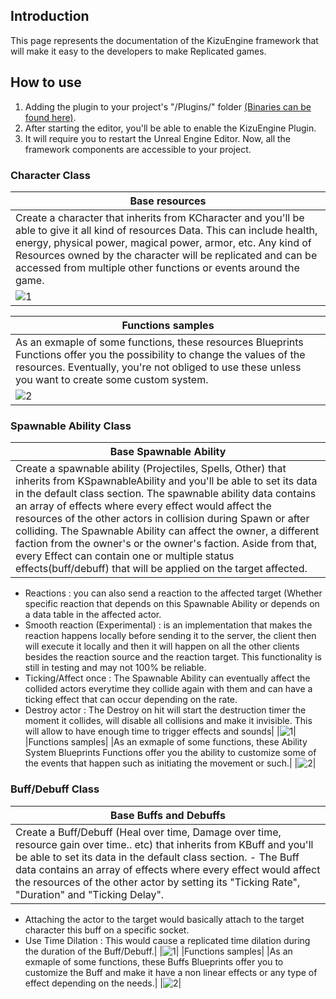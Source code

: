 ## Introduction

This page represents the documentation of the KizuEngine framework that will make it easy to the developers to make Replicated games. 

## How to use

1. Adding the plugin to your project's "/Plugins/" folder [(Binaries can be found here)](https://github.com/Hiro-KE/UE4-KizuEngine/releases). 
2. After starting the editor, you'll be able to enable the KizuEngine Plugin.
3. It will require you to restart the Unreal Engine Editor. Now, all the framework components are accessible to your project.

### Character Class

|Base resources|
|-------|
|Create a character that inherits from KCharacter and you'll be able to give it all kind of resources Data. This can include health, energy, physical power, magical power, armor, etc. Any kind of Resources owned by the character will be replicated and can be accessed from multiple other functions or events around the game.|
|![1](https://hiro-ke.github.io/UE4-KizuEngine/wiki/images/CharacterData.png)|

|Functions samples|
|-------|
|As an exmaple of some functions, these resources Blueprints Functions offer you the possibility to change the values of the resources. Eventually, you're not obliged to use these unless you want to create some custom system.|
|![2](https://hiro-ke.github.io/UE4-KizuEngine/wiki/images/ResourcesBP.png)|

### Spawnable Ability Class

|Base Spawnable Ability|
|-------|
|Create a spawnable ability (Projectiles, Spells, Other) that inherits from KSpawnableAbility and you'll be able to set its data in the default class section. The spawnable ability data contains an array of effects where every effect would affect the resources of the other actors in collision during Spawn or after colliding. The Spawnable Ability can affect the owner, a different faction from the owner's or the owner's faction. Aside from that, every Effect can contain one or multiple status effects(buff/debuff) that will be applied on the target affected. 
- Reactions :  you can also send a reaction to the affected target (Whether specific reaction that depends on this Spawnable Ability or depends on a data table in the affected actor.
- Smooth reaction (Experimental) : is an implementation that makes the reaction happens locally before sending it to the server, the client then will execute it locally and then it will happen on all the other clients besides the reaction source and the reaction target. This functionality is still in testing and may not 100% be reliable.
- Ticking/Affect once : The Spawnable Ability can eventually affect the collided actors everytime they collide again with them and can have a ticking effect that can occur depending on the rate.
- Destroy actor : The Destroy on hit will start the destruction timer the moment it collides, will disable all collisions and make it invisible. This will allow to have enough time to trigger effects and sounds|
|![1](https://hiro-ke.github.io/UE4-KizuEngine/wiki/images/SpawnableAbility.png)|
|Functions samples|
|As an exmaple of some functions, these Ability System Blueprints Functions offer you the ability to customize some of the events that happen such as initiating the movement or such.|
|![2](https://hiro-ke.github.io/UE4-KizuEngine/wiki/images/SpawnableAbilityFunc.png)|

### Buff/Debuff Class

|Base Buffs and Debuffs|
|-------|
|Create a Buff/Debuff (Heal over time, Damage over time, resource gain over time.. etc) that inherits from KBuff and you'll be able to set its data in the default class section. - The Buff data contains an array of effects where every effect would affect the resources of the other actor by setting its "Ticking Rate", "Duration" and "Ticking Delay". 
- Attaching the actor to the target would basically attach to the target character this buff on a specific socket.
- Use Time Dilation : This would cause a replicated time dilation during the duration of the Buff/Debuff.|
|![1](https://hiro-ke.github.io/UE4-KizuEngine/wiki/images/Buff.png)|
|Functions samples|
|As an exmaple of some functions, these Buffs Blueprints offer you to customize the Buff and make it have a non linear effects or any type of effect depending on the needs.|
|![2](https://hiro-ke.github.io/UE4-KizuEngine/wiki/images/BuffFuncBP.png)|

